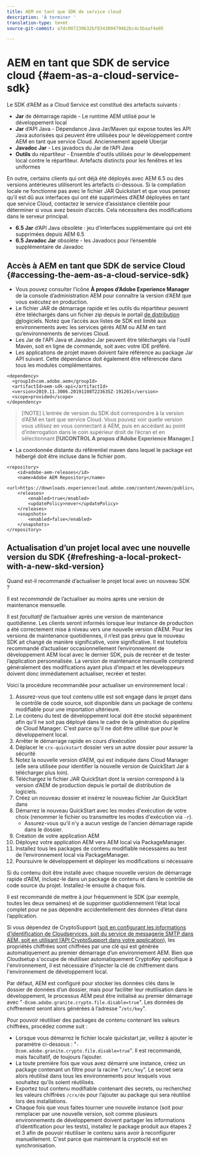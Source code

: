 ```yaml
---
title: AEM en tant que SDK de service cloud
description: 'À terminer '
translation-type: tm+mt
source-git-commit: a7dc007230632bf8343004794b2bc4c5baaf4e05

---
```



# AEM en tant que SDK de service cloud {#aem-as-a-cloud-service-sdk}

Le SDK d’AEM as a Cloud Service est constitué des artefacts suivants :

* **Jar** de démarrage rapide - Le runtime AEM utilisé pour le développement local
* **Jar** d’API Java - Dépendance Java Jar/Maven qui expose toutes les API Java autorisées qui peuvent être utilisées pour le développement contre AEM en tant que service Cloud. Anciennement appelé Uberjar
* **Javadoc Jar** - Les javadocs du Jar de l’API Java
* **Outils** du répartiteur - Ensemble d&#39;outils utilisés pour le développement local contre le répartiteur. Artefacts distincts pour les fenêtres et les uniformes

En outre, certains clients qui ont déjà été déployés avec AEM 6.5 ou des versions antérieures utiliseront les artefacts ci-dessous. Si la compilation locale ne fonctionne pas avec le fichier JAR Quickstart et que vous pensez qu’il est dû aux interfaces qui ont été supprimées d’AEM déployées en tant que service Cloud, contactez le service d’assistance clientèle pour déterminer si vous avez besoin d’accès. Cela nécessitera des modifications dans le serveur principal.

* **6.5 Jar** d’API Java obsolète : jeu d’interfaces supplémentaire qui ont été supprimées depuis AEM 6.5
* **6.5 Javadoc Jar** obsolète - les Javadocs pour l’ensemble supplémentaire de Javadoc

## Accès à AEM en tant que SDK de service Cloud {#accessing-the-aem-as-a-cloud-service-sdk}

* Vous pouvez consulter l’icône **À propos d’Adobe Experience Manager** de la console d’administration AEM pour connaître la version d’AEM que vous exécutez en production.
* Le fichier JAR de démarrage rapide et les outils du répartiteur peuvent être téléchargés dans un fichier zip depuis le portail [de distribution de](https://downloads.experiencecloud.adobe.com/content/software-distribution/en/aemcloud.html)logiciels. Notez que l’accès aux listes de SDK est limité aux environnements avec les services gérés AEM ou AEM en tant qu’environnements de services Cloud.
* Les Jar de l&#39;API Java et Javadoc Jar peuvent être téléchargés via l&#39;outil Maven, soit en ligne de commande, soit avec votre IDE préféré.
* Les applications de projet maven doivent faire référence au package Jar API suivant. Cette dépendance doit également être référencée dans tous les modules complémentaires.

```
<dependency>
  <groupId>com.adobe.aem</groupId>
  <artifactId>aem-sdk-api</artifactId>
  <version>2019.11.3006.20191108T223635Z-191201</version> 
  <scope>provided</scope>
</dependency>
```

> [!NOTE] L’entrée de version du SDK doit correspondre à la version d’AEM en tant que service Cloud. Vous pouvez voir quelle version vous utilisez en vous connectant à AEM, puis en accédant au point d’interrogation dans le coin supérieur droit de l’écran et en sélectionnant **[!UICONTROL A propos d’Adobe Experience Manager.]**

* La coordonnée distante du référentiel maven dans lequel le package est hébergé doit être incluse dans le fichier pom.

```
<repository>
    <id>adobe-aem-releases</id>
    <name>Adobe AEM Repository</name>
    <url>https://downloads.experiencecloud.adobe.com/content/maven/public</url>
    <releases>
        <enabled>true</enabled>
        <updatePolicy>never</updatePolicy>
    </releases>
    <snapshots>
        <enabled>false</enabled>
    </snapshots>
</repository>
```

## Actualisation d’un projet local avec une nouvelle version du SDK {#refreshing-a-local-prokect-with-a-new-skd-version}

Quand est-il recommandé d’actualiser le projet local avec un nouveau SDK ?

Il est *recommandé* de l’actualiser au moins après une version de maintenance mensuelle.

Il est *facultatif* de l’actualiser après une version de maintenance quotidienne. Les clients seront informés lorsque leur instance de production a été correctement mise à niveau vers une nouvelle version d’AEM. Pour les versions de maintenance quotidiennes, il n’est pas prévu que le nouveau SDK ait changé de manière significative, voire significative. Il est toutefois recommandé d’actualiser occasionnellement l’environnement de développement AEM local avec le dernier SDK, puis de recréer et de tester l’application personnalisée. La version de maintenance mensuelle comprend généralement des modifications ayant plus d’impact et les développeurs doivent donc immédiatement actualiser, recréer et tester.

Voici la procédure recommandée pour actualiser un environnement local :

1. Assurez-vous que tout contenu utile est soit engagé dans le projet dans le contrôle de code source, soit disponible dans un package de contenu modifiable pour une importation ultérieure.
1. Le contenu du test de développement local doit être stocké séparément afin qu’il ne soit pas déployé dans le cadre de la génération du pipeline de Cloud Manager. C&#39;est parce qu&#39;il ne doit être utilisé que pour le développement local.
1. Arrêter le démarrage rapide en cours d’exécution
1. Déplacer le `crx-quickstart` dossier vers un autre dossier pour assurer la sécurité
1. Notez la nouvelle version d’AEM, qui est indiquée dans Cloud Manager (elle sera utilisée pour identifier la nouvelle version de QuickStart Jar à télécharger plus loin).
1. Téléchargez le fichier JAR QuickStart dont la version correspond à la version d’AEM de production depuis le portail de distribution de logiciels.
1. Créez un nouveau dossier et insérez le nouveau fichier Jar QuickStart dans
1. Démarrez le nouveau QuickStart avec les modes d&#39;exécution de votre choix (renommer le fichier ou transmettre les modes d&#39;exécution via `-r`).
   * Assurez-vous qu&#39;il n&#39;y a aucun vestige de l&#39;ancien démarrage rapide dans le dossier.
1. Création de votre application AEM
1. Déployez votre application AEM vers AEM local via PackageManager.
1. Installez tous les packages de contenu modifiable nécessaires au test de l’environnement local via PackageManager.
1. Poursuivre le développement et déployer les modifications si nécessaire

Si du contenu doit être installé avec chaque nouvelle version de démarrage rapide d’AEM, incluez-le dans un package de contenu et dans le contrôle de code source du projet. Installez-le ensuite à chaque fois.

Il est recommandé de mettre à jour fréquemment le SDK (par exemple, toutes les deux semaines) et de supprimer quotidiennement l’état local complet pour ne pas dépendre accidentellement des données d’état dans l’application.

Si vous dépendez de CryptoSupport ([soit en configurant les informations d’identification de Cloudservices, soit du service de messagerie SMTP dans AEM, soit en utilisant l’API CryptoSupport dans votre application](https://helpx.adobe.com/experience-manager/6-5/sites/developing/using/reference-materials/javadoc/com/adobe/granite/crypto/CryptoSupport.html)), les propriétés chiffrées sont chiffrées par une clé qui est générée automatiquement au premier démarrage d’un environnement AEM. Bien que Cloudsetup s&#39;occupe de réutiliser automatiquement CryptoKey spécifique à l&#39;environnement, il est nécessaire d&#39;injecter la clé de chiffrement dans l&#39;environnement de développement local.

Par défaut, AEM est configuré pour stocker les données clés dans le dossier de données d’un dossier, mais pour faciliter leur réutilisation dans le développement, le processus AEM peut être initialisé au premier démarrage avec &quot;`-Dcom.adobe.granite.crypto.file.disable=true`&quot;. Les données de chiffrement seront alors générées à l’adresse &quot;`/etc/key`&quot;.

Pour pouvoir réutiliser des packages de contenu contenant les valeurs chiffrées, procédez comme suit :

* Lorsque vous démarrez le fichier locale quickstart.jar, veillez à ajouter le paramètre ci-dessous : &quot;`-Dcom.adobe.granite.crypto.file.disable=true`&quot;. Il est recommandé, mais facultatif, de toujours l’ajouter.
* La toute première fois que vous avez démarré une instance, créez un package contenant un filtre pour la racine &quot;`/etc/key`&quot;. Le secret sera alors réutilisé dans tous les environnements pour lesquels vous souhaitez qu’ils soient réutilisés.
* Exportez tout contenu modifiable contenant des secrets, ou recherchez les valeurs chiffrées `/crx/de` pour l’ajouter au package qui sera réutilisé lors des installations.
* Chaque fois que vous faites tourner une nouvelle instance (soit pour remplacer par une nouvelle version, soit comme plusieurs environnements de développement doivent partager les informations d’identification pour les tests), installez le package produit aux étapes 2 et 3 afin de pouvoir réutiliser le contenu sans avoir à reconfigurer manuellement. C&#39;est parce que maintenant la cryptoclé est en synchronisation.